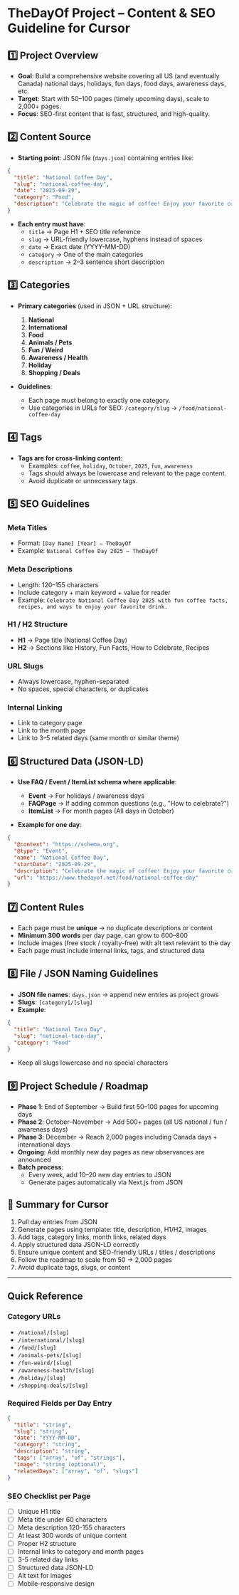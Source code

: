 # TheDayOf Project – Content & SEO Guideline for Cursor

## 1️⃣ Project Overview
- **Goal**: Build a comprehensive website covering all US (and eventually Canada) national days, holidays, fun days, food days, awareness days, etc.
- **Target**: Start with 50–100 pages (timely upcoming days), scale to 2,000+ pages.
- **Focus**: SEO-first content that is fast, structured, and high-quality.

## 2️⃣ Content Source
- **Starting point**: JSON file (`days.json`) containing entries like:

```json
{
  "title": "National Coffee Day",
  "slug": "national-coffee-day",
  "date": "2025-09-29",
  "category": "Food",
  "description": "Celebrate the magic of coffee! Enjoy your favorite cup and discover coffee facts and traditions."
}
```

- **Each entry must have**:
  - `title` → Page H1 + SEO title reference
  - `slug` → URL-friendly lowercase, hyphens instead of spaces
  - `date` → Exact date (YYYY-MM-DD)
  - `category` → One of the main categories
  - `description` → 2–3 sentence short description

## 3️⃣ Categories
- **Primary categories** (used in JSON + URL structure):
  1. **National**
  2. **International**
  3. **Food**
  4. **Animals / Pets**
  5. **Fun / Weird**
  6. **Awareness / Health**
  7. **Holiday**
  8. **Shopping / Deals**

- **Guidelines**:
  - Each page must belong to exactly one category.
  - Use categories in URLs for SEO: `/category/slug` → `/food/national-coffee-day`

## 4️⃣ Tags
- **Tags are for cross-linking content**:
  - Examples: `coffee`, `holiday`, `October`, `2025`, `fun`, `awareness`
  - Tags should always be lowercase and relevant to the page content.
  - Avoid duplicate or unnecessary tags.

## 5️⃣ SEO Guidelines

### Meta Titles
- Format: `[Day Name] [Year] – TheDayOf`
- Example: `National Coffee Day 2025 – TheDayOf`

### Meta Descriptions
- Length: 120–155 characters
- Include category + main keyword + value for reader
- Example: `Celebrate National Coffee Day 2025 with fun coffee facts, recipes, and ways to enjoy your favorite drink.`

### H1 / H2 Structure
- **H1** → Page title (National Coffee Day)
- **H2** → Sections like History, Fun Facts, How to Celebrate, Recipes

### URL Slugs
- Always lowercase, hyphen-separated
- No spaces, special characters, or duplicates

### Internal Linking
- Link to category page
- Link to the month page
- Link to 3–5 related days (same month or similar theme)

## 6️⃣ Structured Data (JSON-LD)
- **Use FAQ / Event / ItemList schema where applicable**:
  - **Event** → For holidays / awareness days
  - **FAQPage** → If adding common questions (e.g., "How to celebrate?")
  - **ItemList** → For month pages (All days in October)

- **Example for one day**:

```json
{
  "@context": "https://schema.org",
  "@type": "Event",
  "name": "National Coffee Day",
  "startDate": "2025-09-29",
  "description": "Celebrate the magic of coffee! Enjoy your favorite cup and discover coffee facts and traditions.",
  "url": "https://www.thedayof.net/food/national-coffee-day"
}
```

## 7️⃣ Content Rules
- Each page must be **unique** → no duplicate descriptions or content
- **Minimum 300 words** per day page, can grow to 600–800
- Include images (free stock / royalty-free) with alt text relevant to the day
- Each page must include internal links, tags, and structured data

## 8️⃣ File / JSON Naming Guidelines
- **JSON file names**: `days.json` → append new entries as project grows
- **Slugs**: `[category]/[slug]`
- **Example**:

```json
{
  "title": "National Taco Day",
  "slug": "national-taco-day",
  "category": "Food"
}
```

- Keep all slugs lowercase and no special characters

## 9️⃣ Project Schedule / Roadmap
- **Phase 1**: End of September → Build first 50–100 pages for upcoming days
- **Phase 2**: October–November → Add 500+ pages (all US national / fun / awareness days)
- **Phase 3**: December → Reach 2,000 pages including Canada days + international days
- **Ongoing**: Add monthly new day pages as new observances are announced
- **Batch process**:
  - Every week, add 10–20 new day entries to JSON
  - Generate pages automatically via Next.js from JSON

## 🔹 Summary for Cursor
1. Pull day entries from JSON
2. Generate pages using template: title, description, H1/H2, images
3. Add tags, category links, month links, related days
4. Apply structured data JSON-LD correctly
5. Ensure unique content and SEO-friendly URLs / titles / descriptions
6. Follow the roadmap to scale from 50 → 2,000 pages
7. Avoid duplicate tags, slugs, or content

---

## Quick Reference

### Category URLs
- `/national/[slug]`
- `/international/[slug]`
- `/food/[slug]`
- `/animals-pets/[slug]`
- `/fun-weird/[slug]`
- `/awareness-health/[slug]`
- `/holiday/[slug]`
- `/shopping-deals/[slug]`

### Required Fields per Day Entry
```json
{
  "title": "string",
  "slug": "string",
  "date": "YYYY-MM-DD",
  "category": "string",
  "description": "string",
  "tags": ["array", "of", "strings"],
  "image": "string (optional)",
  "relatedDays": ["array", "of", "slugs"]
}
```

### SEO Checklist per Page
- [ ] Unique H1 title
- [ ] Meta title under 60 characters
- [ ] Meta description 120-155 characters
- [ ] At least 300 words of unique content
- [ ] Proper H2 structure
- [ ] Internal links to category and month pages
- [ ] 3-5 related day links
- [ ] Structured data JSON-LD
- [ ] Alt text for images
- [ ] Mobile-responsive design
